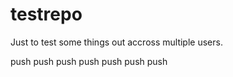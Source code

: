 testrepo
========

Just to test some things out accross multiple users.


push
push
push
push
push
push
push
